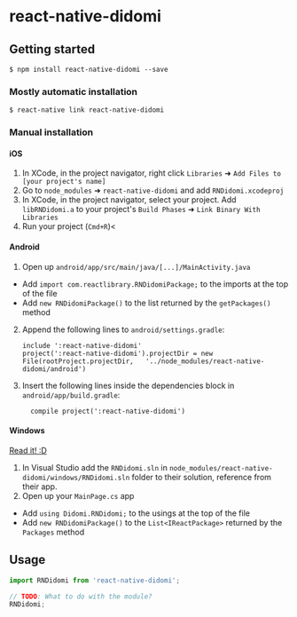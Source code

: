 
# react-native-didomi

## Getting started

`$ npm install react-native-didomi --save`

### Mostly automatic installation

`$ react-native link react-native-didomi`

### Manual installation


#### iOS

1. In XCode, in the project navigator, right click `Libraries` ➜ `Add Files to [your project's name]`
2. Go to `node_modules` ➜ `react-native-didomi` and add `RNDidomi.xcodeproj`
3. In XCode, in the project navigator, select your project. Add `libRNDidomi.a` to your project's `Build Phases` ➜ `Link Binary With Libraries`
4. Run your project (`Cmd+R`)<

#### Android

1. Open up `android/app/src/main/java/[...]/MainActivity.java`
  - Add `import com.reactlibrary.RNDidomiPackage;` to the imports at the top of the file
  - Add `new RNDidomiPackage()` to the list returned by the `getPackages()` method
2. Append the following lines to `android/settings.gradle`:
  	```
  	include ':react-native-didomi'
  	project(':react-native-didomi').projectDir = new File(rootProject.projectDir, 	'../node_modules/react-native-didomi/android')
  	```
3. Insert the following lines inside the dependencies block in `android/app/build.gradle`:
  	```
      compile project(':react-native-didomi')
  	```

#### Windows
[Read it! :D](https://github.com/ReactWindows/react-native)

1. In Visual Studio add the `RNDidomi.sln` in `node_modules/react-native-didomi/windows/RNDidomi.sln` folder to their solution, reference from their app.
2. Open up your `MainPage.cs` app
  - Add `using Didomi.RNDidomi;` to the usings at the top of the file
  - Add `new RNDidomiPackage()` to the `List<IReactPackage>` returned by the `Packages` method


## Usage
```javascript
import RNDidomi from 'react-native-didomi';

// TODO: What to do with the module?
RNDidomi;
```
  